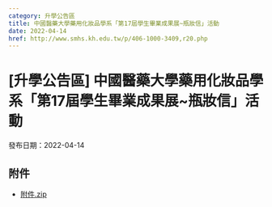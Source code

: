```yaml
---
category: 升學公告區
title: 中國醫藥大學藥用化妝品學系「第17屆學生畢業成果展~瓶妝信」活動
date: 2022-04-14
href: http://www.smhs.kh.edu.tw/p/406-1000-3409,r20.php
---
```


# [升學公告區] 中國醫藥大學藥用化妝品學系「第17屆學生畢業成果展~瓶妝信」活動

發布日期：2022-04-14



## 附件

- [附件.zip](https://www.smhs.kh.edu.tw/app/index.php?Action=downloadfile&file=WVhSMFlXTm9MekUwTDNCMFlWOHpNVFk1WHpZd016RTNOamRmT1RZd09URXVlbWx3&fname=DGGGROTSYWQO41XX50LKSWHGRK30OOLKDGUWTSKK4125MLVWKPROVTPOUSSSPKPO)

